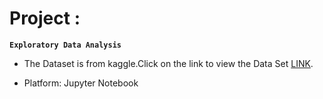 # Project :
   **`Exploratory Data Analysis`**
   - The Dataset is from kaggle.Click on the link to view the Data Set [LINK](https://www.kaggle.com/datasets/meirnizri/covid19-dataset).
   + Platform: Jupyter Notebook
